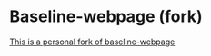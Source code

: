 # Baseline-webpage (fork)

[This is a personal fork of baseline-webpage](https://github.com/Baseline-JS/baseline-webpage)
